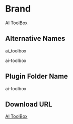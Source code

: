 # Brand
AI ToolBox

## Alternative Names
ai_toolbox

ai-toolbox

## Plugin Folder Name
ai-toolbox

## Download URL
[AI ToolBox](https://github.com/saledor/ai-toolbox-wp-plugin/raw/master/bundle_plugin/ai-toolbox.zip "AI ToolBox Download")